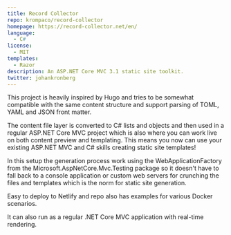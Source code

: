 ```yaml
---
title: Record Collector
repo: krompaco/record-collector
homepage: https://record-collector.net/en/
language:
  - C#
license:
  - MIT
templates:
  - Razor
description: An ASP.NET Core MVC 3.1 static site toolkit.
twitter: johankronberg
---
```


This project is heavily inspired by Hugo and tries to be somewhat compatible with the same content structure and support parsing of TOML, YAML and JSON front matter.

The content file layer is converted to C# lists and objects and then used in a regular ASP.NET Core MVC project which is also where you can work live on both content preview and templating. This means you now can use your existing ASP.NET MVC and C# skills creating static site templates!

In this setup the generation process work using the WebApplicationFactory from the Microsoft.AspNetCore.Mvc.Testing package so it doesn't have to fall back to a console application or custom web servers for crunching the files and templates which is the norm for static site generation.

Easy to deploy to Netlify and repo also has examples for various Docker scenarios.

It can also run as a regular .NET Core MVC application with real-time rendering.
